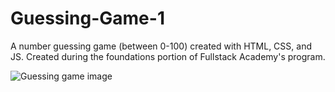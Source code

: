 # Guessing-Game-1
A number guessing game (between 0-100) created with HTML, CSS, and JS.
Created during the foundations portion of Fullstack Academy's program.

![Guessing game image](https://imgur.com/KOPeXOf)


